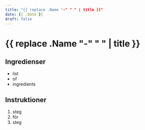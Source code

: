 ```yaml
---
title: "{{ replace .Name "-" " " | title }}"
date: {{ .Date }}
draft: false
---
```


# {{ replace .Name "-" " " | title }}

<kort beskrivning>

## Ingredienser 

- list
- of
- ingredients

## Instruktioner

<kort beskrivning>

1. steg
2. för
3. steg
